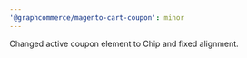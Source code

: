 ```yaml
---
'@graphcommerce/magento-cart-coupon': minor
---
```


Changed active coupon element to Chip and fixed alignment.
